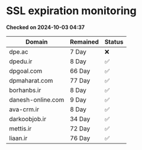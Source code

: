 # SSL expiration monitoring

**Checked on 2024-10-03 04:37**

| Domain | Remained | Status       |
|--------|----------|--------------|
| dpe.ac     | 7 Day   | ❌ |
| dpedu.ir     | 8 Day   | ✅ |
| dpgoal.com     | 66 Day   | ✅ |
| dpmaharat.com     | 77 Day   | ✅ |
| borhanbs.ir     | 8 Day   | ✅ |
| danesh-online.com     | 9 Day   | ✅ |
| ava-crm.ir     | 8 Day   | ✅ |
| darkoobjob.ir     | 34 Day   | ✅ |
| mettis.ir     | 72 Day   | ✅ |
| liaan.ir     | 76 Day   | ✅ |
